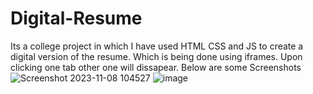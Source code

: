# Digital-Resume
Its a college project in which I have used HTML CSS and JS to create a digital version of the resume.
Which is being done using iframes.
Upon clicking one tab other one will dissapear.
Below are some Screenshots
![Screenshot 2023-11-08 104527](https://github.com/asisrex/Digital-Resume/assets/140873140/be0b2aad-252a-4987-9879-0561c9f34f6c)
![image](https://github.com/asisrex/Digital-Resume/assets/140873140/36e86bb0-0ce7-4d50-8b82-9719a326c624)
